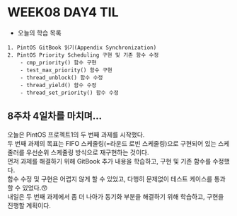 # WEEK08 DAY4 TIL
- 오늘의 학습 목록
```
1. PintOS GitBook 읽기(Appendix Synchronization)
2. PintOS Priority Scheduling 구현 및 기존 함수 수정
    - cmp_priority() 함수 구현
    - test_max_priority() 함수 구현
    - thread_unblock() 함수 수정
    - thread_yield() 함수 수정
    - thread_set_priority() 함수 수정
```

## 8주차 4일차를 마치며...
오늘은 PintOS 프로젝트1의 두 번째 과제를 시작했다.  
두 번째 과제의 목표는 FIFO 스케줄링(=라운드 로빈 스케줄링)으로 구현되어 있는 스케줄러를 우선순위 스케줄링 방식으로 재구현하는 것이다.  
먼저 과제를 해결하기 위해 GitBook 추가 내용을 학습하고, 구현 및 기존 함수를 수정했다.  
함수 수정 및 구현은 어렵지 않게 할 수 있었고, 다행히 문제없이 테스트 케이스를 통과할 수 있었다.😙  
내일은 두 번째 과제에서 좀 더 나아가 동기화 부분을 해결하기 위해 학습하고, 구현을 진행할 계획이다.